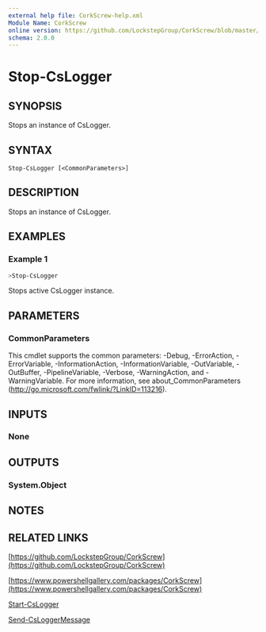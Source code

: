 ```yaml
---
external help file: CorkScrew-help.xml
Module Name: CorkScrew
online version: https://github.com/LockstepGroup/CorkScrew/blob/master/docs/cmdlets/Stop-CsLogger.md
schema: 2.0.0
---
```


# Stop-CsLogger

## SYNOPSIS
Stops an instance of CsLogger.

## SYNTAX

```
Stop-CsLogger [<CommonParameters>]
```

## DESCRIPTION
Stops an instance of CsLogger.

## EXAMPLES

### Example 1
```powershell
>Stop-CsLogger
```

Stops active CsLogger instance.

## PARAMETERS

### CommonParameters
This cmdlet supports the common parameters: -Debug, -ErrorAction, -ErrorVariable, -InformationAction, -InformationVariable, -OutVariable, -OutBuffer, -PipelineVariable, -Verbose, -WarningAction, and -WarningVariable.
For more information, see about_CommonParameters (http://go.microsoft.com/fwlink/?LinkID=113216).

## INPUTS

### None
## OUTPUTS

### System.Object
## NOTES

## RELATED LINKS

[https://github.com/LockstepGroup/CorkScrew](https://github.com/LockstepGroup/CorkScrew)

[https://www.powershellgallery.com/packages/CorkScrew](https://www.powershellgallery.com/packages/CorkScrew)

[Start-CsLogger](https://github.com/LockstepGroup/CorkScrew/blob/master/docs/cmdlets/Start-CsLogger.md)

[Send-CsLoggerMessage](https://github.com/LockstepGroup/CorkScrew/blob/master/docs/cmdlets/Send-CsLoggerMessage.md)